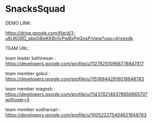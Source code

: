 # SnacksSquad
DEMO LINK:

https://drive.google.com/file/d/1-u6UKGRD_pbgS8ieKKBn5rPwBxPpQnsP/view?usp=drivesdk

TEAM URL:

team leader kathiresan : https://developers.google.com/profile/u/112782510968778847817
 

team member gokul : https://developers.google.com/profile/u/115169442818018648783

 
team member magesh : https://developers.google.com/profile/u/114378214637865696570?authuser=5

 
team member sudharsan : https://developers.google.com/profile/u/100522275404621648763

 
